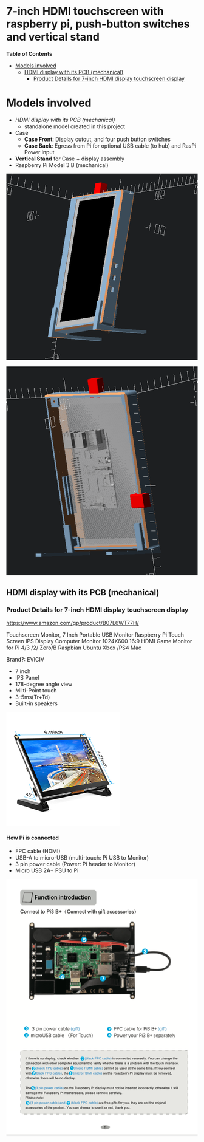 7-inch HDMI touchscreen with raspberry pi, push-button switches and vertical stand
==================================================================================

<!-- markdown-toc start - Don't edit this section. Run M-x markdown-toc-refresh-toc -->

**Table of Contents**

-	[Models involved](#models-involved)
	-	[HDMI display with its PCB (mechanical)](#hdmi-display-with-its-pcb-mechanical)
		-	[Product Details for 7-inch HDMI display touchscreen display](#product-details-for-7-inch-hdmi-display-touchscreen-display)

<!-- markdown-toc end -->

Models involved
===============

-	*HDMI display with its PCB (mechanical)*
	-	standalone model created in this project
-	Case
	-	**Case Front**: Display cutout, and four push button switches
	-	**Case Back**: Egress from Pi for optional USB cable (to hub) and RasPi Power input
-	**Vertical Stand** for Case + display assembly
-	Raspberry Pi Model 3 B (mechanical)

![Front view](img/7_inch_hdmi_raspi_vertical_stand__front_view.png)

![Back view](img/7_inch_hdmi_raspi_vertical_stand__back_view.png)


HDMI display with its PCB (mechanical)
--------------------------------------

### Product Details for 7-inch HDMI display touchscreen display

https://www.amazon.com/gp/product/B07L6WT77H/

Touchscreen Monitor, 7 Inch Portable USB Monitor Raspberry Pi Touch Screen IPS Display Computer Monitor 1024X600 16:9 HDMI Game Monitor for Pi 4/3 /2/ Zero/B Raspbian Ubuntu Xbox /PS4 Mac

Brand?: EVICIV

-	7 inch
-	IPS Panel
-	178-degree angle view
-	Milti-Point touch
-	3-5ms(Tr+Td)
-	Built-in speakers

![Display on stand with product dimensions](img/7_inch_hdmi_touchscreen_on_stand.jpg)

#### How Pi is connected

-	FPC cable (HDMI)
-	USB-A to micro-USB (multi-touch: Pi USB to Monitor)
-	3 pin power cable (Power: Pi header to Monitor)
-	Micro USB 2A+ PSU to Pi

![Connection diagram](img/connect_to_Pi.png)
